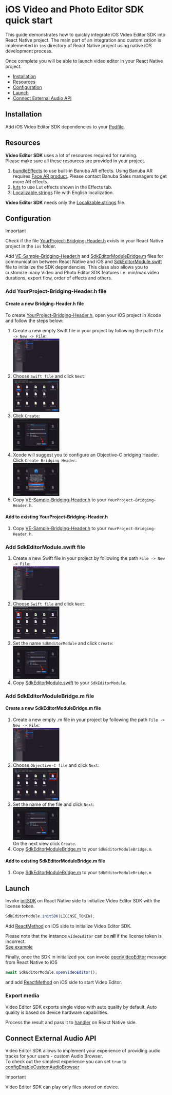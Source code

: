 # iOS Video and Photo Editor SDK quick start

This guide demonstrates how to quickly integrate iOS Video Editor SDK into React Native project.
The main part of an integration and customization is implemented in ```ios``` directory
of React Native project using native iOS development process.

Once complete you will be able to launch video editor in your React Native project.

- [Installation](#installation)
- [Resources](#resources)
- [Configuration](#configuration)
- [Launch](#launch)
- [Connect External Audio API](#connect-external-audio-api)


## Installation
Add iOS Video Editor SDK dependencies to your [Podfile](../ios/Podfile).

## Resources
**Video Editor SDK** uses a lot of resources required for running.  
Please make sure all these resources are provided in your project.
1. [bundleEffects](../ios/vesdkreactnativecliintegrationsample/bundleEffects) to use built-in Banuba AR effects. Using Banuba AR requires [Face AR product](https://docs.banuba.com/face-ar-sdk-v1). Please contact Banuba Sales managers to get more AR effects.
2. [luts](../ios/vesdkreactnativecliintegrationsample/luts) to use Lut effects shown in the Effects tab.
3. [Localizable.strings](../ios/Localizable.strings) file with English localization.

**Video Editor SDK** needs only the [Localizable.strings](../ios/Localizable.strings) file.

## Configuration

> [!IMPORTANT]  
> Check if the file [YourProject-Bridging-Header.h](../ios/BridgeHeader.h) exists in your React Native project in the ```ios``` folder.

Add [VE-Sample-Bridging-Header.h](../ios/BridgeHeader.h) and [SdkEditorModuleBridge.m](../ios/SdkEditorModuleBridge.m) files for communication between React Native and iOS
and [SdkEditorModule.swift](../ios/SdkEditorModule.swift) file to initialize the SDK dependencies. This class also allows you to customize many Video and Photo Editor SDK features i.e.
min/max video durations, export flow, order of effects and others.

### Add YourProject-Bridging-Header.h file

#### Create a new Bridging-Header.h file

To create [YourProject-Bridging-Header.h](../ios/BridgeHeader.h), open your iOS project in Xcode and follow the steps below:

1) Create a new empty Swift file in your project by following the path ```File -> New -> File```:<br><img src="./assets/images/screenshot_1.png" alt="Adding a new Swift file s_1" width="30%">
2) Choose ```Swift file``` and click ```Next```:<br><img src="./assets/images/screenshot_2.png" alt="Adding a new Swift file s_2" width="30%">
3) Click ``Create``:<br><img src="./assets/images/screenshot_3.png" alt="Adding a new Swift file s_3" width="30%">
4) Xcode will suggest you to configure an Objective-C bridging Header. Click ```Create Bridging Header```:<br><img src="./assets/images/screenshot_4.png" alt="Adding a new Swift file s_4" width="30%">
5) Copy [VE-Sample-Bridging-Header.h](../ios/BridgeHeader.h) to your ```YourProject-Bridging-Header.h```.

#### Add to existing YourProject-Bridging-Header.h

1) Copy [VE-Sample-Bridging-Header.h](../ios/BridgeHeader.h) to your ```YourProject-Bridging-Header.h```.

### Add SdkEditorModule.swift file

1) Create a new Swift file in your project by following the path ```File -> New -> File```:<br><img src="./assets/images/screenshot_1.png" alt="Adding a new Swift file s_1" width="30%">
2) Choose ```Swift file``` and click ```Next```:<br><img src="./assets/images/screenshot_2.png" alt="Adding a new Swift file s_2" width="30%">
3) Set the name ```SdkEditorModule``` and click ``Create``:<br><img src="./assets/images/screenshot_3.png" alt="Adding a new Swift file s_3" width="30%">
4) Copy [SdkEditorModule.swift](../ios/SdkEditorModule.swift) to your ```SdkEditorModule```.

### Add SdkEditorModuleBridge.m file

#### Create a new SdkEditorModuleBridge.m file

1) Create a new empty .m file in your project by following the path ```File -> New -> File```:<br><img src="./assets/images/screenshot_1.png" alt="Adding a new Swift file s_1" width="30%">
2) Choose ```Objective-C file``` and click ```Next```:<br><img src="./assets/images/screenshot_5.png" alt="Adding a new Swift file s_5" width="30%">
3) Set the name of the file and click ```Next```:<br><img src="./assets/images/screenshot_3.png" alt="Adding a new Swift file s_3" width="30%"><br>On the next view click ```Create```.
4) Copy [SdkEditorModuleBridge.m](../ios/SdkEditorModuleBridge.m) to your ```SdkEditorModuleBridge.m```.

#### Add to existing SdkEditorModuleBridge.m file

1) Copy [SdkEditorModuleBridge.m](../ios/SdkEditorModuleBridge.m) to your ```SdkEditorModuleBridge.m```

## Launch

Invoke [initSDK](../App.js#L15) on React Native side to initialize Video Editor SDK with the license token.
```javascript
SdkEditorModule.initSDK(LICENSE_TOKEN);
```

Add [ReactMethod](../ios/SdkEditorModule.swift#L35) on iOS side to initialize Video Editor SDK.

Please note that the instance  ```videoEditor``` can be **nil** if the license token is incorrect.  
[See example](../ios/SdkEditorModule.swift#L40)

Finally, once the SDK in initialized you can invoke [openVideoEditor](../App.js#L19) message from React Native to iOS

```javascript
await SdkEditorModule.openVideoEditor();
```

and add [ReactMethod](../ios/SdkEditorModule.swift#L56) on iOS side to start Video Editor.

### Export media
Video Editor SDK exports single video with auto quality by default. Auto quality is based on device hardware capabilities.

Process the result and pass it to [handler](../App.js#L53) on React Native side.

## Connect External Audio API
Video Editor SDK allows to implement your experience of providing audio tracks for your users - custom Audio Browser.  
To check out the simplest experience you can set ```true``` to [configEnableCustomAudioBrowser](../ios/AppDelegate.swift#L16)  
> [!IMPORTANT]
> Video Editor SDK can play only files stored on device.
